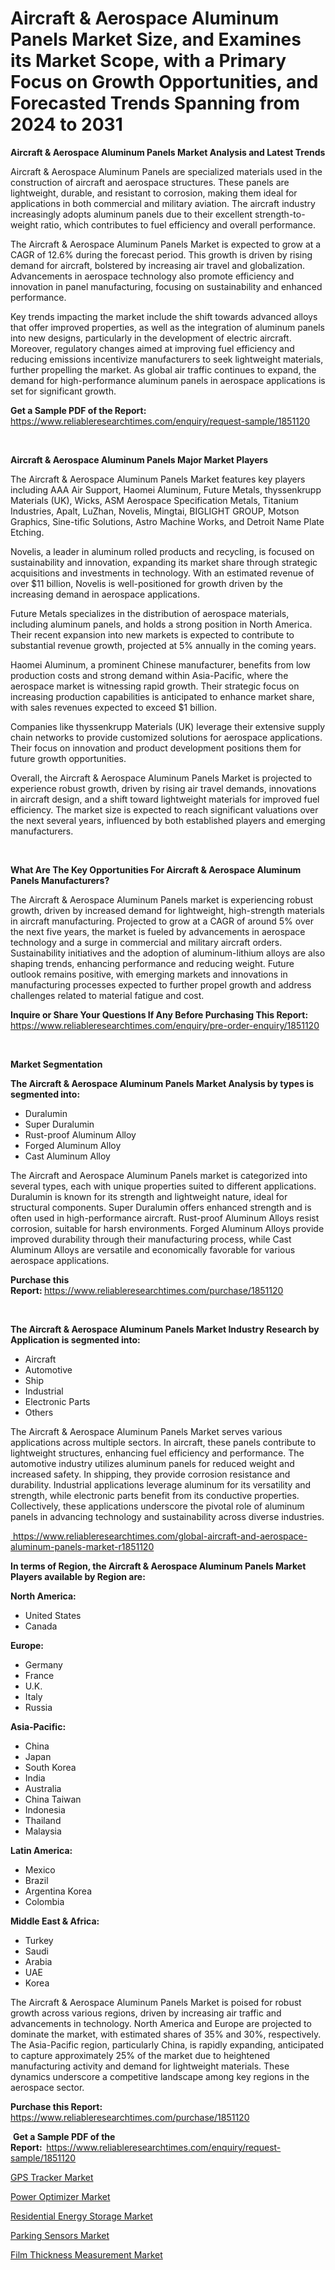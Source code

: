 <p><h1>Aircraft & Aerospace Aluminum Panels Market Size, and Examines its Market Scope, with a Primary Focus on Growth Opportunities, and Forecasted Trends Spanning from 2024 to 2031</h1></p><p><strong>Aircraft & Aerospace Aluminum Panels Market Analysis and Latest Trends</strong></p>
<p><p>Aircraft & Aerospace Aluminum Panels are specialized materials used in the construction of aircraft and aerospace structures. These panels are lightweight, durable, and resistant to corrosion, making them ideal for applications in both commercial and military aviation. The aircraft industry increasingly adopts aluminum panels due to their excellent strength-to-weight ratio, which contributes to fuel efficiency and overall performance.</p><p>The Aircraft & Aerospace Aluminum Panels Market is expected to grow at a CAGR of 12.6% during the forecast period. This growth is driven by rising demand for aircraft, bolstered by increasing air travel and globalization. Advancements in aerospace technology also promote efficiency and innovation in panel manufacturing, focusing on sustainability and enhanced performance. </p><p>Key trends impacting the market include the shift towards advanced alloys that offer improved properties, as well as the integration of aluminum panels into new designs, particularly in the development of electric aircraft. Moreover, regulatory changes aimed at improving fuel efficiency and reducing emissions incentivize manufacturers to seek lightweight materials, further propelling the market. As global air traffic continues to expand, the demand for high-performance aluminum panels in aerospace applications is set for significant growth.</p></p>
<p><strong>Get a Sample PDF of the Report:&nbsp;</strong> <a href="https://www.reliableresearchtimes.com/enquiry/request-sample/1851120?utm_campaign=1393&utm_medium=2&utm_source=Github&utm_content=ia&utm_term=19102024&utm_id=aircraft-aerospace-aluminum-panels">https://www.reliableresearchtimes.com/enquiry/request-sample/1851120</a></p>
<p>&nbsp;</p>
<p><strong>Aircraft & Aerospace Aluminum Panels Major Market Players</strong></p>
<p><p>The Aircraft & Aerospace Aluminum Panels Market features key players including AAA Air Support, Haomei Aluminum, Future Metals, thyssenkrupp Materials (UK), Wicks, ASM Aerospace Specification Metals, Titanium Industries, Apalt, LuZhan, Novelis, Mingtai, BIGLIGHT GROUP, Motson Graphics, Sine-tific Solutions, Astro Machine Works, and Detroit Name Plate Etching. </p><p>Novelis, a leader in aluminum rolled products and recycling, is focused on sustainability and innovation, expanding its market share through strategic acquisitions and investments in technology. With an estimated revenue of over $11 billion, Novelis is well-positioned for growth driven by the increasing demand in aerospace applications.</p><p>Future Metals specializes in the distribution of aerospace materials, including aluminum panels, and holds a strong position in North America. Their recent expansion into new markets is expected to contribute to substantial revenue growth, projected at 5% annually in the coming years.</p><p>Haomei Aluminum, a prominent Chinese manufacturer, benefits from low production costs and strong demand within Asia-Pacific, where the aerospace market is witnessing rapid growth. Their strategic focus on increasing production capabilities is anticipated to enhance market share, with sales revenues expected to exceed $1 billion.</p><p>Companies like thyssenkrupp Materials (UK) leverage their extensive supply chain networks to provide customized solutions for aerospace applications. Their focus on innovation and product development positions them for future growth opportunities.</p><p>Overall, the Aircraft & Aerospace Aluminum Panels Market is projected to experience robust growth, driven by rising air travel demands, innovations in aircraft design, and a shift toward lightweight materials for improved fuel efficiency. The market size is expected to reach significant valuations over the next several years, influenced by both established players and emerging manufacturers.</p></p>
<p>&nbsp;</p>
<p><strong>What Are The Key Opportunities For Aircraft & Aerospace Aluminum Panels Manufacturers?</strong></p>
<p><p>The Aircraft & Aerospace Aluminum Panels market is experiencing robust growth, driven by increased demand for lightweight, high-strength materials in aircraft manufacturing. Projected to grow at a CAGR of around 5% over the next five years, the market is fueled by advancements in aerospace technology and a surge in commercial and military aircraft orders. Sustainability initiatives and the adoption of aluminum-lithium alloys are also shaping trends, enhancing performance and reducing weight. Future outlook remains positive, with emerging markets and innovations in manufacturing processes expected to further propel growth and address challenges related to material fatigue and cost.</p></p>
<p><strong>Inquire or Share Your Questions If Any Before Purchasing This Report:</strong> <a href="https://www.reliableresearchtimes.com/enquiry/pre-order-enquiry/1851120?utm_campaign=1393&utm_medium=2&utm_source=Github&utm_content=ia&utm_term=19102024&utm_id=aircraft-aerospace-aluminum-panels">https://www.reliableresearchtimes.com/enquiry/pre-order-enquiry/1851120</a></p>
<p>&nbsp;</p>
<p><strong>Market Segmentation</strong></p>
<p><strong>The Aircraft & Aerospace Aluminum Panels Market Analysis by types is segmented into:</strong></p>
<p><ul><li>Duralumin</li><li>Super Duralumin</li><li>Rust-proof Aluminum Alloy</li><li>Forged Aluminum Alloy</li><li>Cast Aluminum Alloy</li></ul></p>
<p><p>The Aircraft and Aerospace Aluminum Panels market is categorized into several types, each with unique properties suited to different applications. Duralumin is known for its strength and lightweight nature, ideal for structural components. Super Duralumin offers enhanced strength and is often used in high-performance aircraft. Rust-proof Aluminum Alloys resist corrosion, suitable for harsh environments. Forged Aluminum Alloys provide improved durability through their manufacturing process, while Cast Aluminum Alloys are versatile and economically favorable for various aerospace applications.</p></p>
<p><strong>Purchase this Report:&nbsp;</strong><a href="https://www.reliableresearchtimes.com/purchase/1851120?utm_campaign=1393&utm_medium=2&utm_source=Github&utm_content=ia&utm_term=19102024&utm_id=aircraft-aerospace-aluminum-panels">https://www.reliableresearchtimes.com/purchase/1851120</a></p>
<p>&nbsp;</p>
<p><strong>The Aircraft & Aerospace Aluminum Panels Market Industry Research by Application is segmented into:</strong></p>
<p><ul><li>Aircraft</li><li>Automotive</li><li>Ship</li><li>Industrial</li><li>Electronic Parts</li><li>Others</li></ul></p>
<p><p>The Aircraft & Aerospace Aluminum Panels Market serves various applications across multiple sectors. In aircraft, these panels contribute to lightweight structures, enhancing fuel efficiency and performance. The automotive industry utilizes aluminum panels for reduced weight and increased safety. In shipping, they provide corrosion resistance and durability. Industrial applications leverage aluminum for its versatility and strength, while electronic parts benefit from its conductive properties. Collectively, these applications underscore the pivotal role of aluminum panels in advancing technology and sustainability across diverse industries.</p></p>
<p><a href="https://www.reliableresearchtimes.com/global-aircraft-and-aerospace-aluminum-panels-market-r1851120?utm_campaign=1393&utm_medium=2&utm_source=Github&utm_content=ia&utm_term=19102024&utm_id=aircraft-aerospace-aluminum-panels">&nbsp;https://www.reliableresearchtimes.com/global-aircraft-and-aerospace-aluminum-panels-market-r1851120</a></p>
<p><strong>In terms of Region, the Aircraft & Aerospace Aluminum Panels Market Players available by Region are:</strong></p>
<p>
    <p> <strong> North America: </strong>
        <ul>
            <li>United States</li>
            <li>Canada</li>
        </ul>
        </p> 
    <p> <strong> Europe: </strong>
        <ul>
            <li>Germany</li>
            <li>France</li>
            <li>U.K.</li>
            <li>Italy</li>
            <li>Russia</li>
        </ul>
        </p> 
    <p> <strong> Asia-Pacific: </strong>
        <ul>
            <li>China</li>
            <li>Japan</li>
            <li>South Korea</li>
            <li>India</li>
            <li>Australia</li>
            <li>China Taiwan</li>
            <li>Indonesia</li>
            <li>Thailand</li>
            <li>Malaysia</li>
        </ul>
        </p> 
    <p> <strong> Latin America: </strong>
        <ul>
            <li>Mexico</li>
            <li>Brazil</li>
            <li>Argentina Korea</li>
            <li>Colombia</li>
        </ul>
        </p> 
    <p> <strong> Middle East & Africa: </strong>
        <ul>
            <li>Turkey</li>
            <li>Saudi</li>
            <li>Arabia</li>
            <li>UAE</li>
            <li>Korea</li>
        </ul>
    </p>
    </p>
<p><p>The Aircraft & Aerospace Aluminum Panels Market is poised for robust growth across various regions, driven by increasing air traffic and advancements in technology. North America and Europe are projected to dominate the market, with estimated shares of 35% and 30%, respectively. The Asia-Pacific region, particularly China, is rapidly expanding, anticipated to capture approximately 25% of the market due to heightened manufacturing activity and demand for lightweight materials. These dynamics underscore a competitive landscape among key regions in the aerospace sector.</p></p>
<p><strong>Purchase this Report: </strong><a href="https://www.reliableresearchtimes.com/purchase/1851120?utm_campaign=1393&utm_medium=2&utm_source=Github&utm_content=ia&utm_term=19102024&utm_id=aircraft-aerospace-aluminum-panels">https://www.reliableresearchtimes.com/purchase/1851120</a></p>
<p>&nbsp;<strong>Get a Sample PDF of the Report:&nbsp;&nbsp;</strong><a href="https://www.reliableresearchtimes.com/enquiry/request-sample/1851120?utm_campaign=1393&utm_medium=2&utm_source=Github&utm_content=ia&utm_term=19102024&utm_id=aircraft-aerospace-aluminum-panels">https://www.reliableresearchtimes.com/enquiry/request-sample/1851120</a></p>
<p><strong></strong></p>
<p><p><a href="https://www.linkedin.com/pulse/gps-tracker-industry-sector-market-dynamics-future-scenarios-efare?utm_campaign=1393&utm_medium=2&utm_source=Github&utm_content=ia&utm_term=19102024&utm_id=aircraft-aerospace-aluminum-panels">GPS Tracker Market</a></p><p><a href="https://www.linkedin.com/pulse/insights-power-optimizer-market-players-size-geographical-yne8e?utm_campaign=1393&utm_medium=2&utm_source=Github&utm_content=ia&utm_term=19102024&utm_id=aircraft-aerospace-aluminum-panels">Power Optimizer Market</a></p><p><a href="https://www.linkedin.com/pulse/residential-energy-storage-market-global-insights-regional-gj0ef?utm_campaign=1393&utm_medium=2&utm_source=Github&utm_content=ia&utm_term=19102024&utm_id=aircraft-aerospace-aluminum-panels">Residential Energy Storage Market</a></p><p><a href="https://www.linkedin.com/pulse/strategic-roadmap-success-global-parking-sensors-market-analysis-sbs0e?utm_campaign=1393&utm_medium=2&utm_source=Github&utm_content=ia&utm_term=19102024&utm_id=aircraft-aerospace-aluminum-panels">Parking Sensors Market</a></p><p><a href="https://www.linkedin.com/pulse/influencing-factors-film-thickness-measurement-market-insights-g6haf?utm_campaign=1393&utm_medium=2&utm_source=Github&utm_content=ia&utm_term=19102024&utm_id=aircraft-aerospace-aluminum-panels">Film Thickness Measurement Market</a></p></p>